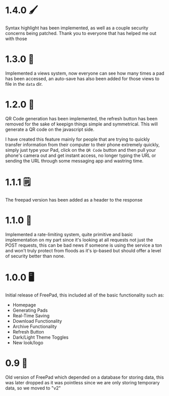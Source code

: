 # 1.4.0 🖌
Syntax highlight has been implemented, as well as a couple security concerns being patched. Thank you to everyone that has helped me out with those

# 1.3.0 👀
Implemented a views system, now everyone can see how many times a pad has been accessed, an auto-save has also been added for those views to file in the `data` dir.

# 1.2.0 🍥
QR Code generation has been implemented, the refresh button has been removed for the sake of keepign things simple and symmetrical. This will generate a QR code on the javascript side. 

I have created this feature mainly for people that are trying to quickly transfer information from their computer to their phone extremely quickly, simply just type your Pad, click on the `QR Code` button and then pull your phone's camera out and get instant access, no longer typing the URL or sending the URL through some messaging app and wastring time.

# 1.1.1 🗒
The freepad version has been added as a header to the response

# 1.1.0 🛑
Implemented a rate-limiting system, quite primitive and basic implementation on my part since it's looking at all requests not just the POST requests, this can be bad news if someone is using the service a ton and won't truly protect from floods as it's ip-based but should offer a level of security better than none.

# 1.0.0 🖥
Initial release of FreePad, this included all of the basic functionality such as:
- Homepage
- Generating Pads
- Real-Time Saving
- Download Functionality
- Archive Functionality
- Refresh Button
- Dark/Light Theme Toggles
- New look/logo

# 0.9 🥶
Old version of FreePad which depended on a database for storing data, this was later dropped as it was pointless since we are only storing temporary data, so we moved to "v2"